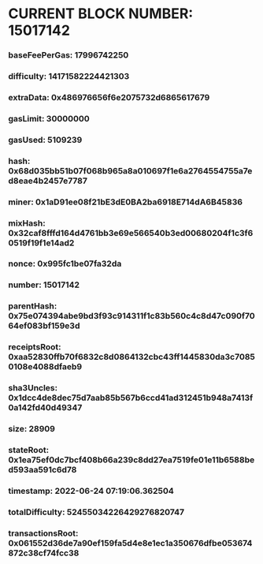 # CURRENT BLOCK NUMBER: 15017142

### baseFeePerGas: 17996742250
### difficulty: 14171582224421303
### extraData: 0x486976656f6e2075732d6865617679
### gasLimit: 30000000
### gasUsed: 5109239
### hash: 0x68d035bb51b07f068b965a8a010697f1e6a2764554755a7ed8eae4b2457e7787
### miner: 0x1aD91ee08f21bE3dE0BA2ba6918E714dA6B45836
### mixHash: 0x32caf8fffd164d4761bb3e69e566540b3ed00680204f1c3f60519f19f1e14ad2
### nonce: 0x995fc1be07fa32da
### number: 15017142
### parentHash: 0x75e074394abe9bd3f93c914311f1c83b560c4c8d47c090f7064ef083bf159e3d
### receiptsRoot: 0xaa52830ffb70f6832c8d0864132cbc43ff1445830da3c70850108e4088dfaeb9
### sha3Uncles: 0x1dcc4de8dec75d7aab85b567b6ccd41ad312451b948a7413f0a142fd40d49347
### size: 28909
### stateRoot: 0x1ea75ef0dc7bcf408b66a239c8dd27ea7519fe01e11b6588bed593aa591c6d78
### timestamp: 2022-06-24 07:19:06.362504
### totalDifficulty: 52455034226429276820747
### transactionsRoot: 0x061552d36de7a90ef159fa5d4e8e1ec1a350676dfbe053674872c38cf74fcc38
